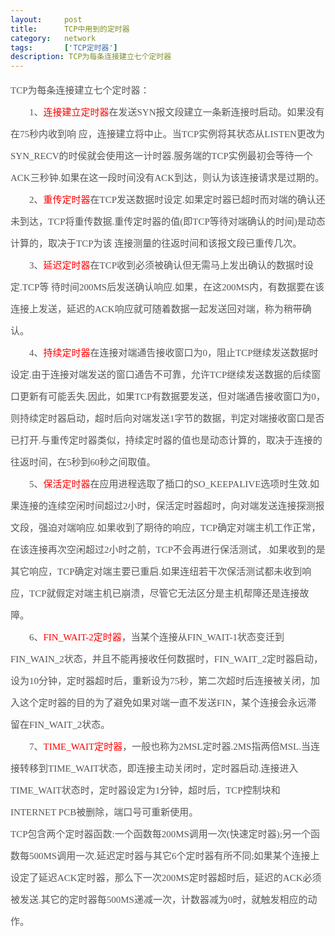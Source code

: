 ```yaml
---
layout:     post
title:      TCP中用到的定时器
category:   network
tags:       ['TCP定时器']
description: TCP为每条连接建立七个定时器
---
```



<div id="article_content" class="article_content clearfix">
            <link rel="stylesheet" href="https://csdnimg.cn/release/phoenix/template/css/ck_htmledit_views-833878f763.css">
                                        <link rel="stylesheet" href="https://csdnimg.cn/release/phoenix/template/css/ck_htmledit_views-833878f763.css">
                <div class="htmledit_views" id="content_views">
                                            
<span style="color:rgb(85,85,85);font-family:'microsoft yahei';font-size:15px;line-height:35px;">TCP为每条连接建立七个定时器：<br>
&nbsp; &nbsp; &nbsp; &nbsp; 1、<span style="color:rgb(255,0,0);">连接建立定时器</span></span><span style="color:rgb(85,85,85);font-family:'microsoft yahei';font-size:15px;line-height:35px;">在发送SYN报文段建立一条新连接时启动。如果没有在75秒内收到响 应，连接建立将中止。当TCP实例将其状态从LISTEN更改为SYN_RECV的时侯就会使用这一计时器.服务端的TCP实例最初会等待一个ACK三秒钟.如果在这一段时间没有ACK到达，则认为该连接请求是过期的。</span><br style="color:rgb(85,85,85);font-family:'microsoft yahei';font-size:15px;line-height:35px;"><span style="color:rgb(85,85,85);font-family:'microsoft yahei';font-size:15px;line-height:35px;">&nbsp; &nbsp; &nbsp;&nbsp;</span><span style="color:rgb(85,85,85);font-family:'microsoft yahei';font-size:15px;line-height:35px;">&nbsp;&nbsp;2、<span style="color:rgb(255,0,0);">重传定时器</span></span><span style="color:rgb(85,85,85);font-family:'microsoft yahei';font-size:15px;line-height:35px;">在TCP发送数据时设定.如果定时器已超时而对端的确认还未到达，TCP将重传数据.重传定时器的值(即TCP等待对端确认的时间)是动态计算的，取决于TCP为该
 连接测量的往返时间和该报文段已重传几次。</span><br style="color:rgb(85,85,85);font-family:'microsoft yahei';font-size:15px;line-height:35px;"><span style="color:rgb(85,85,85);font-family:'microsoft yahei';font-size:15px;line-height:35px;">&nbsp; &nbsp; &nbsp;&nbsp;</span><span style="color:rgb(85,85,85);font-family:'microsoft yahei';font-size:15px;line-height:35px;">&nbsp;&nbsp;3、<span style="color:rgb(255,0,0);">延迟定时器</span></span><span style="color:rgb(85,85,85);font-family:'microsoft yahei';font-size:15px;line-height:35px;">在TCP收到必须被确认但无需马上发出确认的数据时设定.TCP等
 待时间200MS后发送确认响应.如果，在这200MS内，有数据要在该连接上发送，延迟的ACK响应就可随着数据一起发送回对端，称为稍带确认。</span><br style="color:rgb(85,85,85);font-family:'microsoft yahei';font-size:15px;line-height:35px;"><span style="color:rgb(85,85,85);font-family:'microsoft yahei';font-size:15px;line-height:35px;">&nbsp; &nbsp; &nbsp; &nbsp;&nbsp;</span><span style="color:rgb(85,85,85);font-family:'microsoft yahei';font-size:15px;line-height:35px;">4、<span style="color:rgb(255,0,0);">持续定时器</span></span><span style="color:rgb(85,85,85);font-family:'microsoft yahei';font-size:15px;line-height:35px;">在连接对端通告接收窗口为0，阻止TCP继续发送数据时设定.由于连接对端发送的窗口通告不可靠，允许TCP继续发送数据的后续窗口更新有可能丢失.因此，如果TCP有数据要发送，但对端通告接收窗口为0，则持续定时器启动，超时后向对端发送1字节的数据，判定对端接收窗口是否已打开.与重传定时器类似，持续定时器的值也是动态计算的，取决于连接的往返时间，在5秒到60秒之间取值。</span><br style="color:rgb(85,85,85);font-family:'microsoft yahei';font-size:15px;line-height:35px;"><span style="color:rgb(85,85,85);font-family:'microsoft yahei';font-size:15px;line-height:35px;">&nbsp; &nbsp; &nbsp; &nbsp;</span><span style="color:rgb(85,85,85);font-family:'microsoft yahei';font-size:15px;line-height:35px;">&nbsp;5、<span style="color:rgb(255,0,0);">保活定时器</span></span><span style="color:rgb(85,85,85);font-family:'microsoft yahei';font-size:15px;line-height:35px;">在应用进程选取了插口的SO_KEEPALIVE选项时生效.如果连接的连续空闲时间超过2小时，保活定时器超时，向对端发送连接探测报文段，强迫对端响应.如果收到了期待的响应，TCP确定对端主机工作正常，在该连接再次空闲超过2小时之前，TCP不会再进行保活测试，.如果收到的是其它响应，TCP确定对端主要已重启.如果连纽若干次保活测试都未收到响应，TCP就假定对端主机已崩溃，尽管它无法区分是主机帮障还是连接故障。</span><br style="color:rgb(85,85,85);font-family:'microsoft yahei';font-size:15px;line-height:35px;"><span style="color:rgb(85,85,85);font-family:'microsoft yahei';font-size:15px;line-height:35px;">&nbsp; &nbsp; &nbsp; &nbsp;&nbsp;</span><span style="color:rgb(85,85,85);font-family:'microsoft yahei';font-size:15px;line-height:35px;">6、<span style="color:rgb(255,0,0);">FIN_WAIT-2定时器</span></span><span style="color:rgb(85,85,85);font-family:'microsoft yahei';font-size:15px;line-height:35px;">，当某个连接从FIN_WAIT-1状态变迁到FIN_WAIN_2状态，并且不能再接收任何数据时，FIN_WAIT_2定时器启动，设为10分钟，定时器超时后，重新设为75秒，第二次超时后连接被关闭，加入这个定时器的目的为了避免如果对端一直不发送FIN，某个连接会永远滞留在FIN_WAIT_2状态。</span><br style="color:rgb(85,85,85);font-family:'microsoft yahei';font-size:15px;line-height:35px;"><span style="color:rgb(85,85,85);font-family:'microsoft yahei';font-size:15px;line-height:35px;">&nbsp; &nbsp; &nbsp; &nbsp;</span><span style="color:rgb(85,85,85);font-family:'microsoft yahei';font-size:15px;line-height:35px;">&nbsp;7、<span style="color:rgb(255,0,0);">TIME_WAIT定时器</span></span><span style="color:rgb(85,85,85);font-family:'microsoft yahei';font-size:15px;line-height:35px;">，一般也称为2MSL定时器.2MS指两倍MSL.当连接转移到TIME_WAIT状态，即连接主动关闭时，定时器启动.连接进入TIME_WAIT状态时，定时器设定为1分钟，超时后，TCP控制块和INTERNET
 PCB被删除，端口号可重新使用。</span><br style="color:rgb(85,85,85);font-family:'microsoft yahei';font-size:15px;line-height:35px;"><span style="color:rgb(85,85,85);font-family:'microsoft yahei';font-size:15px;line-height:35px;">TCP包含两个定时器函数:一个函数每200MS调用一次(快速定时器);另一个函数每500MS调用一次.延迟定时器与其它6个定时器有所不同;如果某个连接上设定了延迟ACK定时器，那么下一次200MS定时器超时后，延迟的ACK必须被发送.其它的定时器每500MS递减一次，计数器减为0时，就触发相应的动作。</span>

